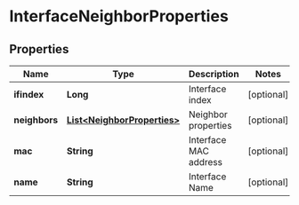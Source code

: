 # InterfaceNeighborProperties

## Properties
Name | Type | Description | Notes
------------ | ------------- | ------------- | -------------
**ifindex** | **Long** | Interface index |  [optional]
**neighbors** | [**List&lt;NeighborProperties&gt;**](NeighborProperties.md) | Neighbor properties |  [optional]
**mac** | **String** | Interface MAC address |  [optional]
**name** | **String** | Interface Name |  [optional]
